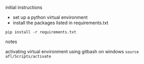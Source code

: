 

initial instructions
- set up a python virtual environment
- install the packages listed in requirements.txt

` pip install -r requirements.txt `

notes

activating virtual environment using gitbash on windows `source afl/Scripts/activate`
